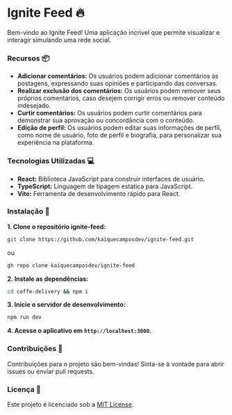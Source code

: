 # Ignite Feed 🔥
Bem-vindo ao Ignite Feed! Uma aplicação incrível que permite visualizar e interagir simulando uma rede social.
### Recursos 📦
- **Adicionar comentários:** Os usuários podem adicionar comentários às postagens, expressando suas opiniões e participando das conversas.
- **Realizar exclusão dos comentários:** Os usuários podem remover seus próprios comentários, caso desejem corrigir erros ou remover conteúdo indesejado.
- **Curtir comentários:** Os usuários podem curtir comentários para demonstrar sua aprovação ou concordância com o conteúdo.
- **Edição de perfil:** Os usuários podem editar suas informações de perfil, como nome de usuário, foto de perfil e biografia, para personalizar sua experiência na plataforma.
### Tecnologias Utilizadas 💻
- **React:** Biblioteca JavaScript para construir interfaces de usuário.
- **TypeScript:** Linguagem de tipagem estática para JavaScript.
- **Vite:** Ferramenta de desenvolvimento rápido para React.
### Instalação 🔧
**1. Clone o repositório ignite-feed:**
```bash
git clone https://github.com/kaiquecamposdev/ignite-feed.git
```
ou
```bash
gh repo clone kaiquecamposdev/ignite-feed
```
**2. Instale as dependências:**
```bash
cd coffe-delivery && npm i
```
**3. Inicie o servidor de desenvolvimento:**
```bash
npm run dev
```
**4. Acesse o aplicativo em `http://localhost:3000`.**
### Contribuições 🤝
Contribuições para o projeto são bem-vindas! Sinta-se à vontade para abrir issues ou enviar pull requests.
### Licença 📝
Este projeto é licenciado sob a [MIT License](./LICENSE).
